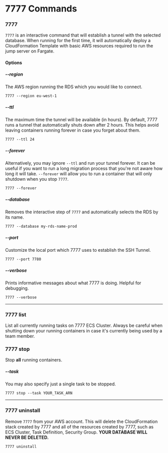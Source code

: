 # 7777 Commands

### 7777

`7777` is an interactive command that will establish a tunnel with
the selected database. When running for the first time, it will
automatically deploy a CloudFormation Template with basic AWS
resources required to run the jump server on Fargate.

#### Options

##### --region

The AWS region running the RDS which you would like to connect.

`7777 --region eu-west-1`

##### --ttl

The maximum time the tunnel will be available (in hours). By default,
7777 runs a tunnel that automatically shuts down after 2 hours. This
helps avoid leaving containers running forever in case you forget
about them.

`7777 --ttl 24`

##### --forever

Alternatively, you may ignore `--ttl` and run your tunnel forever. 
It can be useful if you want to run a long migration process that
you're not aware how long it will take. `--forever` will allow you
to run a container that will only shutdown when you stop `7777`.

`7777 --forever`

##### --database

Removes the interactive step of `7777` and automatically selects
the RDS by its name.

`7777 --database my-rds-name-prod` 

##### --port

Customize the local port which 7777 uses to establish the SSH Tunnel.

`7777 --port 7780`  

##### --verbose

Prints informative messages about what 7777 is doing. Helpful for debugging.

`7777 --verbose`

--------------------

### 7777 list

List all currently running tasks on 7777 ECS Cluster. Always be
careful when shutting down your running containers in case it's currently
being used by a team member.

### 7777 stop

Stop **all** running containers.

##### --task

You may also specify just a single task to be stopped.

`7777 stop --task YOUR_TASK_ARN`

--------------------

### 7777 uninstall

Remove `7777` from your AWS account. This will delete the CloudFormation
stack created by 7777 and all of the resources created by 7777, such
as ECS Cluster, Task Definition, Security Group. 
**YOUR DATABASE WILL NEVER BE DELETED.**

`7777 uninstall`
